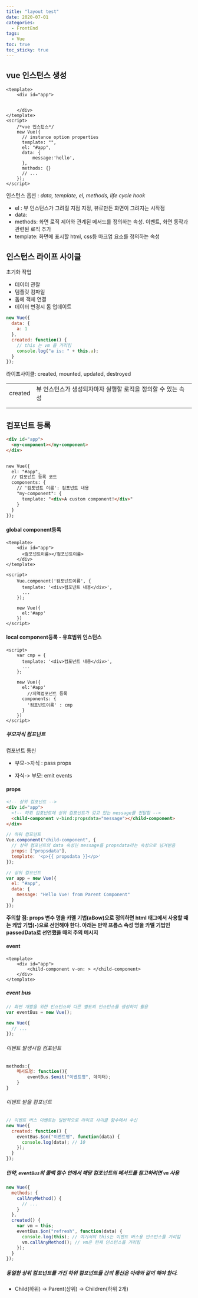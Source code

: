```yaml
---
title: "layout test"
date: 2020-07-01
categories:
  - FrontEnd
tags:
  - Vue
toc: true
toc_sticky: true
---
```




## vue 인스턴스 생성

```vue
<template>
    <div id="app">
        
       
    </div>
</template>
<script>
    /*vue 인스턴스*/
    new Vue({
      // instance option properties
      template: "",
      el: "#app",
      data: {
          message:'hello',
      },
      methods: {}
      // ...
    });
</script>
```

인스턴스 옵션 : *data, template, el, methods, life cycle hook* 

- el : 뷰 인스턴스가 그려질 지점 지정, 뷰로만든 화면이 그려지는 시작점
- data:
- methods: 화면 로직 제어와 관계된 메서드를 정의하는 속성. 이벤트, 화면 동작과 관련된 로직 추가
- template: 화면에 표시할 html, css등 마크업 요소를 정의하는 속성



## 인스턴스 라이프 사이클

초기화 작업

- 데이터 관찰
- 템플릿 컴파일
- 돔에 객체 연결
- 데이터 변경시 돔 업데이트

```javascript
new Vue({
  data: {
    a: 1
  },
  created: function() {
    // this 는 vm 을 가리킴
    console.log("a is: " + this.a);
  }
});
```

라이프사이클: created, mounted, updated, destroyed

|         |                                                              |
| ------- | ------------------------------------------------------------ |
| created | 뷰 인스턴스가 생성되자마자 실행할 로직을 정의할 수 있는 속성 |
|         |                                                              |
|         |                                                              |



## 컴포넌트 등록

```html
<div id="app">
  <my-component></my-component>
</div>


new Vue({
  el: "#app",
  // 컴포넌트 등록 코드
  components: {
    // '컴포넌트 이름': 컴포넌트 내용
    "my-component": {
      template: "<div>A custom component!</div>"
    }
  }
});
```

#### global component등록

```vue
<template>
    <div id="app">
      <컴포넌트이름></컴포넌트이름>
    </div>
</template>

<script>
    Vue.component('컴포넌트이름', {
      template: '<div>컴포넌트 내용</div>',
      ...
    });
        
    new Vue({
      el:'#app'
    })
</script>
```

#### local component등록 - 유효범위 인스턴스

```vue
<script>
    var cmp = {
      template: '<div>컴포넌트 내용</div>',
      ...
    };

    new Vue({
      el:'#app'
        //지역컴포넌트 등록
      components: {
        '컴포넌트이름' : cmp
      }
    })
</script>
```



##### 부모자식 컴포넌트

컴포넌트 통신

- 부모->자식 : pass props

- 자식-> 부모: emit events

#### props

```html
<!-- 상위 컴포넌트 -->
<div id="app">
  <!-- 하위 컴포넌트에 상위 컴포넌트가 갖고 있는 message를 전달함 -->
  <child-component v-bind:propsdata="message"></child-component>
</div>
```

```js
// 하위 컴포넌트
Vue.component("child-component", {
  // 상위 컴포넌트의 data 속성인 message를 propsdata라는 속성으로 넘겨받음
  props: ["propsdata"],
  template: '<p>{{ propsdata }}</p>'
});

// 상위 컴포넌트
var app = new Vue({
  el: "#app",
  data: {
    message: "Hello Vue! from Parent Component"
  }
});
```

**주의할 점: props 변수 명을 카멜 기법(aBow)으로 정의하면 html 태그에서 사용할 때는 케밥 기법(`-`)으로 선언해야 한다. 아래는 만약 프롭스 속성 명을 카멜 기법인 passedData로 선언했을 때의 주의 메시지**

#### event

```vue
<template>
	<div id="app">
        <child-component v-on: > </child-component>
    </div>
</template>
```



##### event bus

```js
// 화면 개발을 위한 인스턴스와 다른 별도의 인스턴스를 생성하여 활용
var eventBus = new Vue();

new Vue({
  // ...
});
```

###### 이벤트 발생시킬 컴포넌트

```js
methods:{
    메서드명: function(){
        eventBus.$emit("이벤트명", 데이터);
    }
}

```

###### 이벤트 받을 컴포넌트

```js
// 이벤트 버스 이벤트는 일반적으로 라이프 사이클 함수에서 수신
new Vue({
  created: function() {
    eventBus.$on("이벤트명", function(data) {
      console.log(data); // 10
    });
  }
});
```

##### 만약, `eventBus`의 콜백 함수 안에서 해당 컴포넌트의 메서드를 참고하려면 `vm` 사용

```js
new Vue({
  methods: {
    callAnyMethod() {
      // ...
    }
  },
  created() {
    var vm = this;
    eventBus.$on("refresh", function(data) {
      console.log(this); // 여기서의 this는 이벤트 버스용 인스턴스를 가리킴
      vm.callAnyMethod(); // vm은 현재 인스턴스를 가리킴
    });
  }
});
```



##### 동일한 상위 컴포넌트를 가진 하위 컴포넌트들 간의 통신은 아래와 같이 해야 한다.

- Child(하위) -> Parent(상위) -> Children(하위 2개)